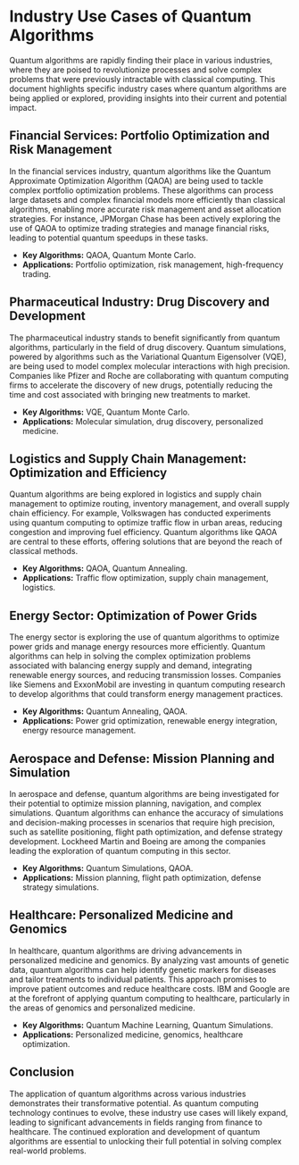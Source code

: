 # Industry Use Cases of Quantum Algorithms

Quantum algorithms are rapidly finding their place in various industries, where they are poised to revolutionize processes and solve complex problems that were previously intractable with classical computing. This document highlights specific industry cases where quantum algorithms are being applied or explored, providing insights into their current and potential impact.

## Financial Services: Portfolio Optimization and Risk Management

In the financial services industry, quantum algorithms like the Quantum Approximate Optimization Algorithm (QAOA) are being used to tackle complex portfolio optimization problems. These algorithms can process large datasets and complex financial models more efficiently than classical algorithms, enabling more accurate risk management and asset allocation strategies. For instance, JPMorgan Chase has been actively exploring the use of QAOA to optimize trading strategies and manage financial risks, leading to potential quantum speedups in these tasks.

- **Key Algorithms:** QAOA, Quantum Monte Carlo.
- **Applications:** Portfolio optimization, risk management, high-frequency trading.

## Pharmaceutical Industry: Drug Discovery and Development

The pharmaceutical industry stands to benefit significantly from quantum algorithms, particularly in the field of drug discovery. Quantum simulations, powered by algorithms such as the Variational Quantum Eigensolver (VQE), are being used to model complex molecular interactions with high precision. Companies like Pfizer and Roche are collaborating with quantum computing firms to accelerate the discovery of new drugs, potentially reducing the time and cost associated with bringing new treatments to market.

- **Key Algorithms:** VQE, Quantum Monte Carlo.
- **Applications:** Molecular simulation, drug discovery, personalized medicine.

## Logistics and Supply Chain Management: Optimization and Efficiency

Quantum algorithms are being explored in logistics and supply chain management to optimize routing, inventory management, and overall supply chain efficiency. For example, Volkswagen has conducted experiments using quantum computing to optimize traffic flow in urban areas, reducing congestion and improving fuel efficiency. Quantum algorithms like QAOA are central to these efforts, offering solutions that are beyond the reach of classical methods.

- **Key Algorithms:** QAOA, Quantum Annealing.
- **Applications:** Traffic flow optimization, supply chain management, logistics.

## Energy Sector: Optimization of Power Grids

The energy sector is exploring the use of quantum algorithms to optimize power grids and manage energy resources more efficiently. Quantum algorithms can help in solving the complex optimization problems associated with balancing energy supply and demand, integrating renewable energy sources, and reducing transmission losses. Companies like Siemens and ExxonMobil are investing in quantum computing research to develop algorithms that could transform energy management practices.

- **Key Algorithms:** Quantum Annealing, QAOA.
- **Applications:** Power grid optimization, renewable energy integration, energy resource management.

## Aerospace and Defense: Mission Planning and Simulation

In aerospace and defense, quantum algorithms are being investigated for their potential to optimize mission planning, navigation, and complex simulations. Quantum algorithms can enhance the accuracy of simulations and decision-making processes in scenarios that require high precision, such as satellite positioning, flight path optimization, and defense strategy development. Lockheed Martin and Boeing are among the companies leading the exploration of quantum computing in this sector.

- **Key Algorithms:** Quantum Simulations, QAOA.
- **Applications:** Mission planning, flight path optimization, defense strategy simulations.

## Healthcare: Personalized Medicine and Genomics

In healthcare, quantum algorithms are driving advancements in personalized medicine and genomics. By analyzing vast amounts of genetic data, quantum algorithms can help identify genetic markers for diseases and tailor treatments to individual patients. This approach promises to improve patient outcomes and reduce healthcare costs. IBM and Google are at the forefront of applying quantum computing to healthcare, particularly in the areas of genomics and personalized medicine.

- **Key Algorithms:** Quantum Machine Learning, Quantum Simulations.
- **Applications:** Personalized medicine, genomics, healthcare optimization.

## Conclusion

The application of quantum algorithms across various industries demonstrates their transformative potential. As quantum computing technology continues to evolve, these industry use cases will likely expand, leading to significant advancements in fields ranging from finance to healthcare. The continued exploration and development of quantum algorithms are essential to unlocking their full potential in solving complex real-world problems.
